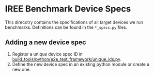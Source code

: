 # IREE Benchmark Device Specs

This direcotry contains the specifications of all target devices we run
benchmarks. Definitions can be found in the `*_specs.py` files.

## Adding a new device spec

1.  Register a unique device spec ID
    in [build_tools/python/e2e_test_framework/unique_ids.py](/build_tools/python/e2e_test_framework/unique_ids.py).
2.  Define the new device spec in an existing python module or create a new one.
